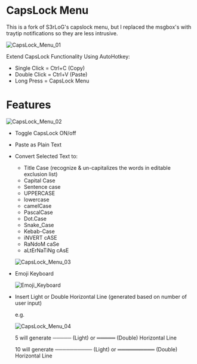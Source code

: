 # CapsLock Menu

This is a fork of S3rLoG's capslock menu, but I replaced the msgbox's with traytip notifications so they are less intrusive.

![CapsLock_Menu_01](https://user-images.githubusercontent.com/80262347/112947889-8d18cc80-9161-11eb-918b-42e3e173df32.png)

Extend CapsLock Functionality Using AutoHotkey:
- Single Click = Ctrl+C (Copy)
- Double Click = Ctrl+V (Paste)
- Long Press = CapsLock Menu


# Features

![CapsLock_Menu_02](https://user-images.githubusercontent.com/80262347/112947923-97d36180-9161-11eb-85a0-0b5579d52801.png)

- Toggle CapsLock ON/off
- Paste as Plain Text
- Convert Selected Text to:
  - Title Case (recognize & un-capitalizes the words in editable exclusion list)
  - Capital Case
  - Sentence case
  - UPPERCASE
  - lowercase
  - camelCase
  - PascalCase
  - Dot.Case
  - Snake_Case
  - Kebab-Case
  - iNVERT cASE
  - RaNdoM caSe
  - aLtErNaTiNg cAsE
  
  ![CapsLock_Menu_03](https://user-images.githubusercontent.com/80262347/112947967-a6217d80-9161-11eb-9871-64c402b35b19.png)

- Emoji Keyboard

  ![Emoji_Keyboard](https://user-images.githubusercontent.com/80262347/112948600-77f06d80-9162-11eb-8123-e2716211d292.png)

- Insert Light or Double Horizontal Line (generated based on number of user input)

  e.g.
  
  ![CapsLock_Menu_04](https://user-images.githubusercontent.com/80262347/112948001-b20d3f80-9161-11eb-8f53-4613e8e13247.png)
  
  5 will generate ───── (Light) or ═════ (Double) Horizontal Line
  
  10 will generate ────────── (Light) or ══════════ (Double) Horizontal Line
